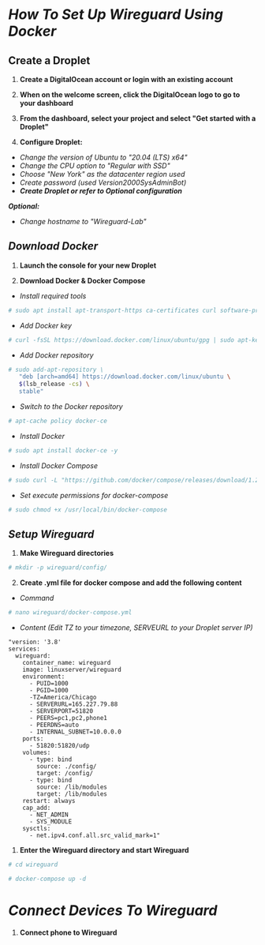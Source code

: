 # ***How To Set Up Wireguard Using Docker***

## ****Create a Droplet****

1. **Create a DigitalOcean account or login with an existing account**

2. **When on the welcome screen, click the DigitalOcean logo to go to your dashboard**

3. **From the dashboard, select your project and select "Get started with a Droplet"**

4. **Configure Droplet:**
- *Change the version of Ubuntu to "20.04 (LTS) x64"*
- *Change the CPU option to "Regular with SSD"*
- *Choose "New York" as the datacenter region used*
- *Create password (used Version2000SysAdminBot)*
- ***Create Droplet or refer to Optional configuration***

***Optional:*** 
- *Change hostname to "Wireguard-Lab"*

## ***Download Docker***

1. **Launch the console for your new Droplet**

1. **Download Docker & Docker Compose**
- *Install required tools*
```sh
# sudo apt install apt-transport-https ca-certificates curl software-properties-common -y
```
- *Add Docker key*
```sh
# curl -fsSL https://download.docker.com/linux/ubuntu/gpg | sudo apt-key add -
```
- *Add Docker repository*
```sh
# sudo add-apt-repository \
   "deb [arch=amd64] https://download.docker.com/linux/ubuntu \
   $(lsb_release -cs) \
   stable"
```
- *Switch to the Docker repository*
```sh
# apt-cache policy docker-ce
```
- *Install Docker*
```sh
# sudo apt install docker-ce -y
```
- *Install Docker Compose*
```sh
# sudo curl -L "https://github.com/docker/compose/releases/download/1.27.4/docker-compose-$(uname -s)-$(uname -m)" -o /usr/local/bin/docker-compose
```
- *Set execute permissions for docker-compose*
```sh
# sudo chmod +x /usr/local/bin/docker-compose
```

## ***Setup Wireguard***

1. **Make Wireguard directories**
```sh
# mkdir -p wireguard/config/
```
2. **Create .yml file for docker compose and add the following content**
- *Command*
```sh
# nano wireguard/docker-compose.yml
```
- *Content (Edit TZ to your timezone, SERVEURL to your Droplet server IP)*
```
"version: '3.8'
services:
  wireguard:
    container_name: wireguard
    image: linuxserver/wireguard
    environment:
      - PUID=1000
      - PGID=1000
      -TZ=America/Chicago
      - SERVERURL=165.227.79.88
      - SERVERPORT=51820
      - PEERS=pc1,pc2,phone1
      - PEERDNS=auto
      - INTERNAL_SUBNET=10.0.0.0
    ports:
      - 51820:51820/udp
    volumes:
      - type: bind
        source: ./config/
        target: /config/
      - type: bind
        source: /lib/modules
        target: /lib/modules
    restart: always
    cap_add:
      - NET_ADMIN
      - SYS_MODULE
    sysctls:
      - net.ipv4.conf.all.src_valid_mark=1"
```

1. **Enter the Wireguard directory and start Wireguard**
```sh
# cd wireguard

# docker-compose up -d
```

# ***Connect Devices To Wireguard***

1. **Connect phone to Wireguard**
